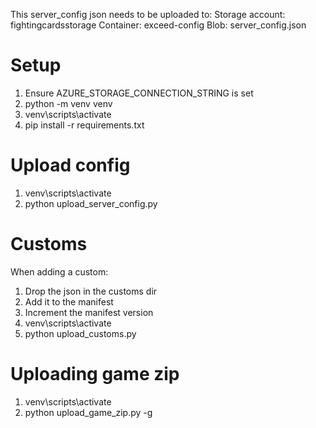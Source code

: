 This server_config json needs to be uploaded to:
Storage account: fightingcardsstorage
Container: exceed-config
Blob: server_config.json

# Setup
1. Ensure AZURE_STORAGE_CONNECTION_STRING is set
2. python -m venv venv
3. venv\scripts\activate
4. pip install -r requirements.txt

# Upload config
1. venv\scripts\activate
2. python upload_server_config.py


# Customs
When adding a custom:
1. Drop the json in the customs dir
2. Add it to the manifest
3. Increment the manifest version
4. venv\scripts\activate
5. python upload_customs.py


# Uploading game zip
1. venv\scripts\activate
2. python upload_game_zip.py -g <path to game.zip from client branch export script>